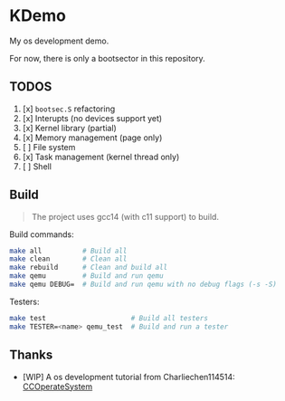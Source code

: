 # KDemo

My os development demo.

For now, there is only a bootsector in this repository.

## TODOS

1. [x] `bootsec.S` refactoring
2. [x] Interupts (no devices support yet)
3. [x] Kernel library (partial)
4. [x] Memory management (page only)
5. [ ] File system
6. [x] Task management (kernel thread only)
7. [ ] Shell

## Build

> The project uses gcc14 (with c11 support) to build.

Build commands:

```bash
make all          # Build all
make clean        # Clean all
make rebuild      # Clean and build all
make qemu         # Build and run qemu
make qemu DEBUG=  # Build and run qemu with no debug flags (-s -S)
```

Testers:

```bash
make test                     # Build all testers
make TESTER=<name> qemu_test  # Build and run a tester
```

## Thanks

- [WIP] A os development tutorial from Charliechen114514: [CCOperateSystem](https://github.com/Charliechen114514/CCOperateSystem)

